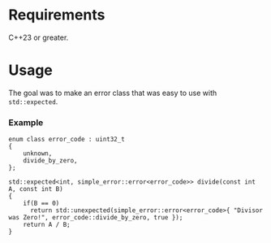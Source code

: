 # Requirements
C++23 or greater.

# Usage
The goal was to make an error class that was easy to use with `std::expected`.

### Example
```
enum class error_code : uint32_t
{
    unknown,
    divide_by_zero,
};

std::expected<int, simple_error::error<error_code>> divide(const int A, const int B)
{
    if(B == 0)
      return std::unexpected(simple_error::error<error_code>{ "Divisor was Zero!", error_code::divide_by_zero, true });
    return A / B;
}
```
